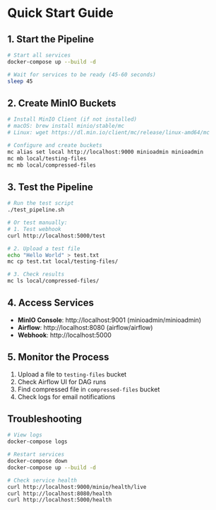 # Quick Start Guide

## 1. Start the Pipeline

```bash
# Start all services
docker-compose up --build -d

# Wait for services to be ready (45-60 seconds)
sleep 45
```

## 2. Create MinIO Buckets

```bash
# Install MinIO Client (if not installed)
# macOS: brew install minio/stable/mc
# Linux: wget https://dl.min.io/client/mc/release/linux-amd64/mc

# Configure and create buckets
mc alias set local http://localhost:9000 minioadmin minioadmin
mc mb local/testing-files
mc mb local/compressed-files
```

## 3. Test the Pipeline

```bash
# Run the test script
./test_pipeline.sh

# Or test manually:
# 1. Test webhook
curl http://localhost:5000/test

# 2. Upload a test file
echo "Hello World" > test.txt
mc cp test.txt local/testing-files/

# 3. Check results
mc ls local/compressed-files/
```

## 4. Access Services

- **MinIO Console**: http://localhost:9001 (minioadmin/minioadmin)
- **Airflow**: http://localhost:8080 (airflow/airflow)
- **Webhook**: http://localhost:5000

## 5. Monitor the Process

1. Upload a file to `testing-files` bucket
2. Check Airflow UI for DAG runs
3. Find compressed file in `compressed-files` bucket
4. Check logs for email notifications

## Troubleshooting

```bash
# View logs
docker-compose logs

# Restart services
docker-compose down
docker-compose up --build -d

# Check service health
curl http://localhost:9000/minio/health/live
curl http://localhost:8080/health
curl http://localhost:5000/health
``` 
